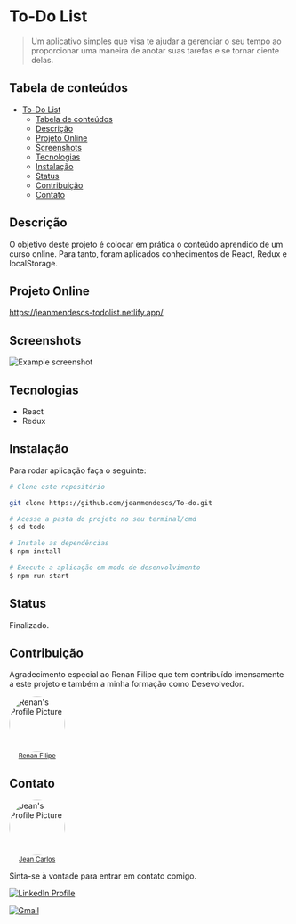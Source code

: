 # To-Do List

> Um aplicativo simples que visa te ajudar a gerenciar o seu tempo ao proporcionar uma maneira de anotar suas tarefas e se tornar ciente delas.

## Tabela de conteúdos

<!--ts-->

- [To-Do List](#to-do-list)
  - [Tabela de conteúdos](#tabela-de-conteúdos)
  - [Descrição](#descrição)
  - [Projeto Online](#projeto-online)
  - [Screenshots](#screenshots)
  - [Tecnologias](#tecnologias)
  - [Instalação](#instalação)
  - [Status](#status)
  - [Contribuição](#contribuição)
  - [Contato](#contato)

<!--te-->

## Descrição

O objetivo deste projeto é colocar em prática o conteúdo aprendido de um curso online. Para tanto, foram aplicados conhecimentos de React, Redux e localStorage.

## Projeto Online

https://jeanmendescs-todolist.netlify.app/

## Screenshots

![Example screenshot](https://imgur.com/q9YDy36.jpg)

## Tecnologias

- React
- Redux

## Instalação

Para rodar aplicação faça o seguinte:

```bash
# Clone este repositório

git clone https://github.com/jeanmendescs/To-do.git

# Acesse a pasta do projeto no seu terminal/cmd
$ cd todo

# Instale as dependências
$ npm install

# Execute a aplicação em modo de desenvolvimento
$ npm run start
```

## Status

Finalizado.

## Contribuição

Agradecimento especial ao Renan Filipe que tem contribuído imensamente a este projeto e também a minha formação como Desevolvedor.

<div style="display:flex">
<a href="https://github.com/renanfilipe">
 <img target="_blank" height="auto" style="border-radius:50%" src="https://avatars0.githubusercontent.com/u/14853743?s=400&u=7aaa35230f9c5403140e545b802b21442432d15b&v=4" width="100px;" alt="Renan's Profile Picture"/>
 <br />
 <sub style="display:block; text-align:center;"><span >Renan Filipe</span></sub></a> <a href="https://github.com/renanfilipe" title="Renan's Profile Picture"></a>
</div>

## Contato

<div style="display:flex">
<a href="https://github.com/jeanmendescs">
 <img target="_blank" height="auto" style="border-radius:50%" src="https://avatars3.githubusercontent.com/u/57002849?s=400&u=fff71a8a729144edec9bfd51b2d6dd89af52e00a&v=4" width="100px;" alt="Jean's Profile Picture"/>
 <br />
 <sub style="display:block; text-align:center;"><span >Jean Carlos</span></sub></a> <a href="https://github.com/jeanmendescs" title="Jean's Profile Picture"></a>
</div>

Sinta-se à vontade para entrar em contato comigo.

<div style="display: inline-block;">
<a href="https://www.linkedin.com/in/jean-mendes//"><img target="_blank"src="https://img.shields.io/badge/linkedin-%230077B5.svg?&style=for-the-badge&logo=linkedin&logoColor=white" alt="LinkedIn Profile" ></a>

<a href="mailto:mendes.jean.cs@gmail.com"><img src="https://img.shields.io/badge/gmail-D14836?&style=for-the-badge&logo=gmail&logoColor=white" alt="Gmail" ></a>

</div>
